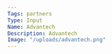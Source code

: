 ```yaml
---
Tags: partners
Type: Input
Name: Advantech
Description: Advantech
Image: "/uploads/advantech.png"
---
```

